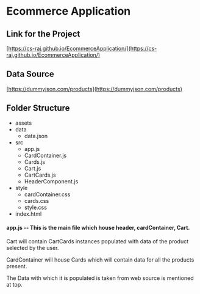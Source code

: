 # Ecommerce Application

## Link for the Project

[https://cs-raj.github.io/EcommerceApplication/](https://cs-raj.github.io/EcommerceApplication/)

## Data Source

[https://dummyjson.com/products](https://dummyjson.com/products)

## Folder Structure

* assets
* data
    * data.json
* src
    * app.js
    * CardContainer.js
    * Cards.js
    * Cart.js
    * CartCards.js
    * HeaderComponent.js
* style
    * cardContainer.css
    * cards.css
    * style.css
* index.html

#### app.js -- This is the main file which house header, cardContainer, Cart. 
Cart will contain CartCards instances populated with data of the product selected by the user. 

CardContainer will house Cards which will contain data for all the products present. 

The Data with which it is populated is taken from web source is mentioned at top.

